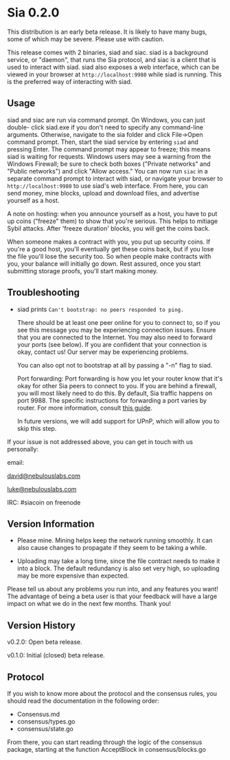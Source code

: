 Sia 0.2.0
=========

This distribution is an early beta release. It is likely to have many bugs,
some of which may be severe. Please use with caution.

This release comes with 2 binaries, siad and siac. siad is a background
service, or "daemon", that runs the Sia protocol, and siac is a client that is
used to interact with siad. siad also exposes a web interface, which can be
viewed in your browser at `http://localhost:9980` while siad is running. This is the
preferred way of interacting with siad.

Usage
-----

siad and siac are run via command prompt. On Windows, you can just double-
click siad.exe if you don't need to specify any command-line arguments.
Otherwise, navigate to the sia folder and click File->Open command prompt.
Then, start the siad service by entering `siad` and pressing Enter. The
command prompt may appear to freeze; this means siad is waiting for requests.
Windows users may see a warning from the Windows Firewall; be sure to check
both boxes ("Private networks" and "Public networks") and click "Allow
access." You can now run `siac` in a separate command prompt to interact with
siad, or navigate your browser to `http://localhost:9980` to use siad's web
interface. From here, you can send money, mine blocks, upload and download
files, and advertise yourself as a host.

A note on hosting: when you announce yourself as a host, you have to put up
coins ("freeze" them) to show that you're serious. This helps to mitiage Sybil
attacks. After 'freeze duration' blocks, you will get the coins back.

When someone makes a contract with you, you put up security coins. If you're a
good host, you'll eventually get these coins back, but if you lose the file
you'll lose the security too. So when people make contracts with you, your
balance will initially go down. Rest assured, once you start submitting storage
proofs, you'll start making money.

Troubleshooting
---------------

- siad prints `Can't bootstrap: no peers responded to ping.`

  There should be at least one peer online for you to connect to, so if you
  see this message you may be experiencing connection issues. Ensure that you
  are connected to the Internet. You may also need to forward your ports (see
  below). If you are confident that your connection is okay, contact us! Our
  server may be experiencing problems.

  You can also opt not to bootstrap at all by passing a "-n" flag to siad.

  Port forwarding:
  Port forwarding is how you let your router know that it's okay for other Sia
  peers to connect to you. If you are behind a firewall, you will most likely
  need to do this. By default, Sia traffic happens on port 9988. The specific
  instructions for forwarding a port varies by router. For more information,
  consult [this guide](http://portfoward.com).

  In future versions, we will add support for UPnP, which will allow you to
  skip this step.

If your issue is not addressed above, you can get in touch with us personally:

  email:
  
  david@nebulouslabs.com
  
  luke@nebulouslabs.com
  
  IRC:   #siacoin on freenode

Version Information
-------------------

- Please mine. Mining helps keep the network running smoothly. It can also
  cause changes to propagate if they seem to be taking a while.

- Uploading may take a long time, since the file contract needs to make it
  into a block. The default redundancy is also set very high, so uploading may
  be more expensive than expected.

Please tell us about any problems you run into, and any features you want! The
advantage of being a beta user is that your feedback will have a large impact
on what we do in the next few months. Thank you!

Version History
---------------

v0.2.0: Open beta release.

v0.1.0: Initial (closed) beta release.

Protocol
--------

If you wish to know more about the protocol and the consensus rules, you should
read the documentation in the following order:

- Consensus.md
- consensus/types.go
- consensus/state.go

From there, you can start reading through the logic of the consensus package,
starting at the function AcceptBlock in consensus/blocks.go
